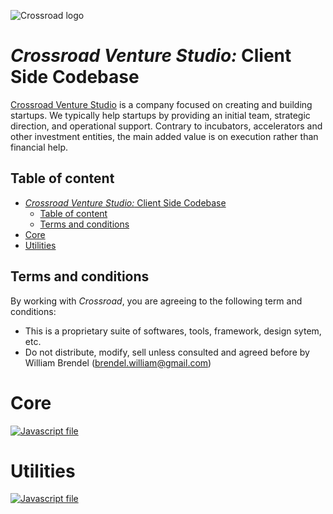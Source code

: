 ![Crossroad logo](https://crossroad-venture-studio.github.io/Design-System/__assets__/crossroad.svg)
# *Crossroad Venture Studio:* Client Side Codebase

[Crossroad Venture Studio](crossroadventurestudio.com) is a company focused on creating and building startups. We typically help startups by providing an initial team, strategic direction, and operational support. Contrary to incubators, accelerators and other investment entities, the main added value is on execution rather than financial help.

## Table of content
- [*Crossroad Venture Studio:* Client Side Codebase](#crossroad-venture-studio-client-side-codebase)
  - [Table of content](#table-of-content)
  - [Terms and conditions](#terms-and-conditions)
- [Core](#core)
- [Utilities](#utilities)

## Terms and conditions
By working with *Crossroad*, you are agreeing to the following term and conditions:
- This is a proprietary suite of softwares, tools, framework, design sytem, etc.
- Do not distribute, modify, sell unless consulted and agreed before by William Brendel (brendel.william@gmail.com)

# Core

[![Javascript file](/https://crossroad-venture-studio.github.io/Design-System/__assets__/javascript.svg)](/src/client/core/)

# Utilities

[![Javascript file](/https://crossroad-venture-studio.github.io/Design-System/__assets__/javascript.svg)](/src/client/utils/)